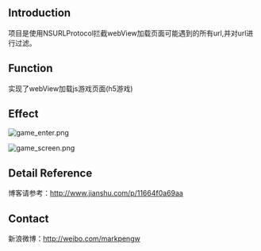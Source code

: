 ## Introduction
项目是使用NSURLProtocol拦截webView加载页面可能遇到的所有url,并对url进行过滤。

## Function
实现了webView加载js游戏页面(h5游戏)

## Effect
![game_enter.png](http://upload-images.jianshu.io/upload_images/1837907-63ffab9d0ac61871.png?imageMogr2/auto-orient/strip%7CimageView2/2/w/1240)

![game_screen.png](http://upload-images.jianshu.io/upload_images/1837907-feaea4f5025e80bf.png?imageMogr2/auto-orient/strip%7CimageView2/2/w/1240)

## Detail Reference
博客请参考：http://www.jianshu.com/p/11664f0a69aa

## Contact
新浪微博：http://weibo.com/markpengw
